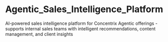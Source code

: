 # Agentic_Sales_Intelligence_Platform
AI-powered sales intelligence platform for Concentrix Agentic offerings - supports internal sales teams with intelligent recommendations, content management, and client insights
